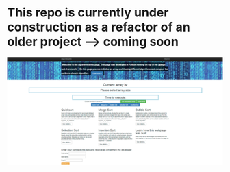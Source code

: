 # This repo is currently under construction as a refactor of an older project --> coming soon

![AlgoMJ screenshot](algomj-screenshot.png "Screenshot of AlgorithmsMJ homepage")
